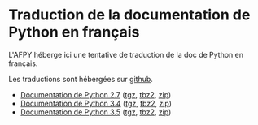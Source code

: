 # Traduction de la documentation de Python en français

L'AFPY héberge ici une tentative de traduction de la doc de Python en français.

Les traductions sont hébergées sur [github](https://github.com/AFPy/python_doc_fr).

 - [Documentation de Python 2.7](2.7/)
       ([tgz](2.7.tar.gz),
        [tbz2](2.7.tar.bz2),
        [zip](2.7.zip))
 - [Documentation de Python 3.4](3.4/)
       ([tgz](3.4.tar.gz),
        [tbz2](3.4.tar.bz2),
        [zip](3.4.zip))
 - [Documentation de Python 3.5](3.5/)
       ([tgz](3.5.tar.gz),
        [tbz2](3.5.tar.bz2),
        [zip](3.5.zip))
